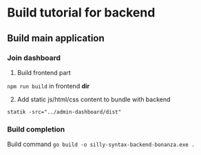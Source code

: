 # Build tutorial for backend

## Build main application

### Join dashboard

1. Build frontend part

`npm run build` in frontend **dir**

2. Add static js/html/css content to bundle with backend

`statik -src="../admin-dashboard/dist"`

### Build completion

Build command
`go build -o silly-syntax-backend-bonanza.exe .`
